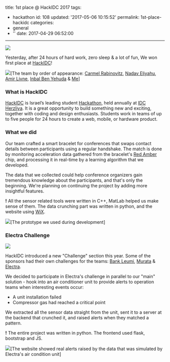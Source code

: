 title: 1st place @ HackIDC 2017
tags:
  - hackathon
id: 108
updated: '2017-05-06 10:15:52'
permalink: 1st-place-hackidc
categories:
  - general
  - ''
date: 2017-04-29 06:52:00
---

![](/images/2017/04/hackidc_2017_logo.png)

Yesterday, after 24 hours of hard work, zero sleep & a lot of fun, We won first place at [HackIDC](https://2017.hackidc.com/)!

![](/images/2017/04/hackidc_team.jpg)[The team by order of appearance: [Carmel Rabinovitz](https://www.linkedin.com/in/carmel-rabinovitz/), [Nadav Eliyahu](https://www.linkedin.com/in/nadav-eliyahu-b2b892125/), [Amir Livne](https://www.linkedin.com/in/amirlivne/), [Inbal Ben Yehuda](https://www.linkedin.com/in/inbal-ben-yehuda-08a248a2/) & [Me](https://www.linkedin.com/in/odedlaz/)]


### What is HackIDC

[HackIDC](https://2017.hackidc.com/) is Israel’s leading student [Hackathon](https://en.wikipedia.org/wiki/Hackathon), held annually at [IDC Herzliya](https://www.idc.ac.il/en). It is a great opportunity to build something new and exciting, together with coding and design enthusiasts. Students work in teams of up to five people for 24 hours to create a web, mobile, or hardware product.

### What we did 

Our team crafted a smart bracelet for conferences that swaps contact details between participants using a regular handshake. The match is done by monitoring acceleration data gathered from the bracelet's [Red Amber](http://gemsense.cool/#anc-prod) chip, and processing it in real-time by a learning algorithm that we developed. 

The data that we collected could help conference organizers gain tremendous knowledge about the participants, and that's only the beginning. We're planning on continuing the project by adding more insightful features.

**!** All the sensor related tools were written in C++, MatLab helped us make sense of them. The data crunching part was written in python, and the website using [WiX](https://www.wix.com/).

![](/images/2017/04/bracelet_prototype.jpg)[The prototype we used during development]

### Electra Challenge

![](/images/2017/04/electra_logo.jpg)

HackIDC introduced a new "Challenge" section this year. Some of the sponsors had their own challenges for the teams: [Bank Leumi](https://www.leumi.co.il/), [Murata](http://www.murata.com/) & [Electra](http://www.electra.co.il/).

We decided to participate in Electra's challenge in parallel to our "main" solution - hook into an air conditioner unit to provide alerts to operation teams when interesting events occur:

* A unit installation failed
* Compressor gas had reached a critical point

We extracted all the sensor data straight from the unit, sent it to a server at the backend that crunched it, and raised alerts when they matched a pattern.

**!** The entire project was written in python. The frontend used flask, bootstrap and JS.

![](/images/2017/04/electra_challenge.png)[The website showed real alerts raised by the data that was simulated by Electra's air condition unit]

